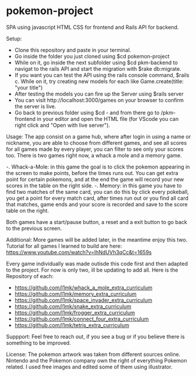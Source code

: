 # pokemon-project

SPA using javascript HTML CSS for frontend and Rails API for backend.

Setup:
- Clone this repository and paste in your terminal.
- Go inside the folder you just cloned using $cd pokemon-project
- While on it, go inside the next subfolder using $cd pkm-backend to navigat to the rails API and start the migration with
$rake db:migrate.
- If you want you can test the API using the rails console command, $rails c. While on it, try creating new models for each like Game.create(title: "your title")
- After testing the models you can fire up the Server using $rails server
- You can visit http://localhost:3000/games on your browser to confirm the server is live.
- Go back to previous folder using $cd - and from there go to /pkm-frontend in your editor and open the HTML file (for VScode you can right click and "Open with live server").

Usage: 
The app consist on a game hub, where after login in using a name or nickname, you are able to choose from different games, and see all scores for all games made by every player, you can filter to see only your scores too.
There is two games right now, a whack a mole and a memory game.

  -. Whack-a-Mole: in this game the goal is to click the pokemon appearing in the screen to make points, before the times runs out. You can get extra point for certain pokemons, and at the end the game will record your new scores in the table on the right side.
  -. Memory: in this game you have to find two matches of the same card, you can do this by click every pokeball, you get a point for every match card, after times run out or you find all card that matches, game ends and your score is recorded and save to the score table on the right.
  
  Both games have a start/pause button, a reset and a exit button to go back to the previous screen. 
  
 Additional:
 More games will be added later, in the meantime enjoy this two.
 Tutorial for all games I learned to build are here:
 https://www.youtube.com/watch?v=lhNdUVh3qCc&t=1659s
 
 Every game individually was made outisde this code first and then adapted to the project. For now is only two, ill be updating to add all.
 Here is the Repository of each:
 - https://github.com/l1mk/whack_a_mole_extra_curriculum
 - https://github.com/l1mk/memory_extra_curriculum
 - https://github.com/l1mk/space_invader_extra_curriculum
 - https://github.com/l1mk/snake_extra_curriculum
 - https://github.com/l1mk/frogger_extra_curriculum
 - https://github.com/l1mk/connect_four_extra_curriculum
-  https://github.com/l1mk/tetris_extra_curriculum

 Suppport:
 Feel free to reach out, if you see a bug or if you believe there is something to be improved.
 
 License:
 The pokemon artwork was taken from different sources online. 
 Nintendo and the Pokemon company own the right of everything Pokemon related. I used free images and edited some of them using illustrator.
 
